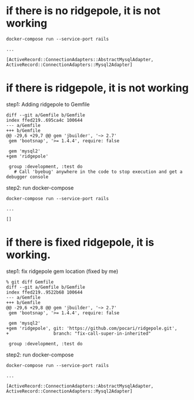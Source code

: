 # if there is no ridgepole, it is not working

```
docker-compose run --service-port rails

...

[ActiveRecord::ConnectionAdapters::AbstractMysqlAdapter, ActiveRecord::ConnectionAdapters::Mysql2Adapter]
```

# if there is ridgepole, it is not working

step1: Adding ridgepole to Gemfile

```
diff --git a/Gemfile b/Gemfile
index ffed219..695ca4c 100644
--- a/Gemfile
+++ b/Gemfile
@@ -29,6 +29,7 @@ gem 'jbuilder', '~> 2.7'
 gem 'bootsnap', '>= 1.4.4', require: false

 gem 'mysql2'
+gem 'ridgepole'

 group :development, :test do
   # Call 'byebug' anywhere in the code to stop execution and get a debugger console
```

step2: run docker-compose

```
docker-compose run --service-port rails

...

[]
```


# if there is fixed ridgepole, it is working.

step1: fix ridgepole gem location (fixed by me)

```
% git diff Gemfile
diff --git a/Gemfile b/Gemfile
index ffed219..9522b68 100644
--- a/Gemfile
+++ b/Gemfile
@@ -29,6 +29,8 @@ gem 'jbuilder', '~> 2.7'
 gem 'bootsnap', '>= 1.4.4', require: false

 gem 'mysql2'
+gem 'ridgepole', git: 'https://github.com/pocari/ridgepole.git',
+                 branch: "fix-call-super-in-inherited"

 group :development, :test do
```

step2: run docker-compose

```
docker-compose run --service-port rails

...

[ActiveRecord::ConnectionAdapters::AbstractMysqlAdapter, ActiveRecord::ConnectionAdapters::Mysql2Adapter]
```
